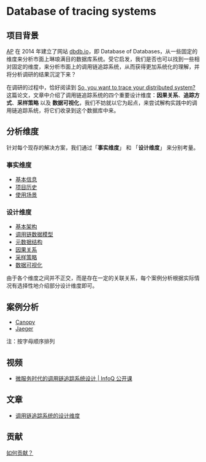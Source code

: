 # Database of tracing systems

## 项目背景

[AP](http://www.cs.cmu.edu/~pavlo/) 在 2014 年建立了网站 [dbdb.io](https://dbdb.io/)，即 Database of Databases，从一些固定的维度来分析市面上琳琅满目的数据库系统。受它启发，我们是否也可以找到一些相对固定的维度，来分析市面上的调用链追踪系统，从而获得更加系统化的理解，并将分析调研的结果沉淀下来？

在调研的过程中，恰好阅读到 [So, you want to trace your distributed system?](https://www.pdl.cmu.edu/PDL-FTP/SelfStar/CMU-PDL-14-102.pdf) 这篇论文，文章中介绍了调用链追踪系统的四个重要设计维度：**因果关系**、**追踪方式**、**采样策略** 以及 **数据可视化**，我们不妨就以它为起点，来尝试解构实践中的调用链追踪系统，将它们收录到这个数据库中来。

## 分析维度

针对每个现存的解决方案，我们通过「**事实维度**」 和 「**设计维度**」 来分别考量。

### 事实维度

* [基本信息](./dimensions/facts/basics/README.md)
* [项目历史](./dimensions/facts/history/README.md)
* [使用场景](./dimensions/facts/use-cases/README.md)

### 设计维度

* [基本架构](/dimensions/design/architecture/README.md)
* [调用链数据模型](./dimensions/design/tracing-model/README.md)
* [元数据结构](./dimensions/design/metadata/README.md)
* [因果关系](./dimensions/design/causality/README.md)
* [采样策略](./dimensions/design/sampling/README.md)
* [数据可视化](./dimensions/design/visualization/README.md)

由于各个维度之间并不正交，而是存在一定的关联关系，每个案例分析根据实际情况有选择性地介绍部分设计维度即可。

## 案例分析

* [Canopy](./Canopy/README.md)
* [Jaeger](./Jaeger/README.md)

注：按字母顺序排列

## 视频

* [微服务时代的调用链追踪系统设计 | InfoQ 公开课](https://www.infoq.cn/video/Kf4DaZ1C862juiMS84J8)

## 文章

* [调用链追踪系统的设计维度](https://zhenghe-md.github.io/blog/2020/12/20/design-dimensions-of-tracing-systems/)

## 贡献

[如何贡献？](./CONTRIBUTING.md)

